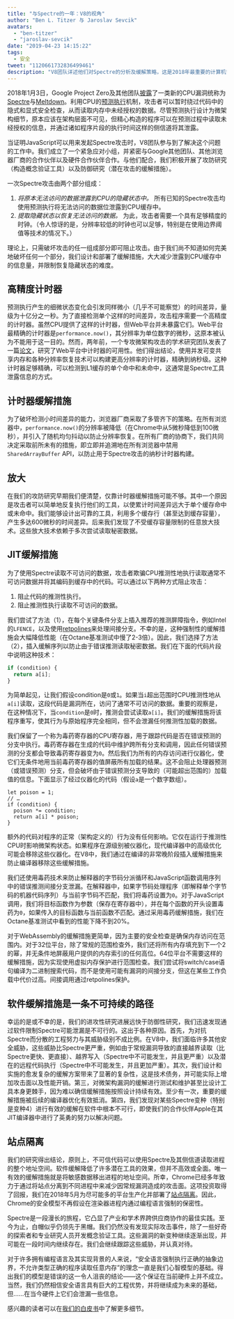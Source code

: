 ```yaml
---
title: "与Spectre的一年：V8的视角"
author: "Ben L. Titzer 与 Jaroslav Sevcik"
avatars: 
  - "ben-titzer"
  - "jaroslav-sevcik"
date: "2019-04-23 14:15:22"
tags: 
  - 安全
tweet: "1120661732836499461"
description: "V8团队详述他们对Spectre的分析及缓解策略，这是2018年最重要的计算机安全问题之一。"
---
```

2018年1月3日，Google Project Zero及其他团队[披露](https://googleprojectzero.blogspot.com/2018/01/reading-privileged-memory-with-side.html)了一类新的CPU漏洞统称为[Spectre](https://spectreattack.com/spectre.pdf)与[Meltdown](https://meltdownattack.com/meltdown.pdf)。利用CPU的[预测执行](https://en.wikipedia.org/wiki/Speculative_execution)机制，攻击者可以暂时绕过代码中的隐式和显式安全检查，从而读取内存中未经授权的数据。尽管预测执行设计为微架构细节，原本应该在架构层面不可见，但精心构造的程序可以在预测过程中读取未经授权的信息，并通过诸如程序片段的执行时间这样的侧信道将其泄露。

<!--truncate-->
当证明JavaScript可以用来发起Spectre攻击时，V8团队参与到了解决这个问题的工作中。我们成立了一个紧急应对小组，并紧密与Google其他团队、其他浏览器厂商的合作伙伴以及硬件合作伙伴合作。与他们配合，我们积极开展了攻防研究（构造概念验证工具）以及防御研究（潜在攻击的缓解措施）。

一次Spectre攻击由两个部分组成：

1. _将原本无法访问的数据泄露到CPU的隐藏状态中。_ 所有已知的Spectre攻击均使用预测执行将无法访问的数据位泄露到CPU缓存中。
2. _提取隐藏状态以恢复无法访问的数据。_ 为此，攻击者需要一个具有足够精度的时钟。（令人惊讶的是，分辨率较低的时钟也可以足够，特别是在使用边界阈值等技术的情况下。）

理论上，只需破坏攻击的任一组成部分即可阻止攻击。由于我们尚不知道如何完美地破坏任何一个部分，我们设计和部署了缓解措施，大大减少泄露到CPU缓存中的信息量，并限制恢复隐藏状态的难度。

## 高精度计时器

预测执行产生的细微状态变化会引发同样微小（几乎不可能察觉）的时间差异，量级为十亿分之一秒。为了直接检测单个这样的时间差异，攻击程序需要一个高精度的计时器。虽然CPU提供了这样的计时器，但Web平台并未暴露它们。Web平台最精确的计时器是`performance.now()`，其分辨率为单位数字的微秒，这原本被认为不能用于这一目的。然而，两年前，一个专攻微架构攻击的学术研究团队发表了一篇[论文](https://gruss.cc/files/fantastictimers.pdf)，研究了Web平台中计时器的可用性。他们得出结论，使用并发可变共享内存和各种分辨率恢复技术可以构建更高分辨率的计时器，精确到纳秒级。这种计时器足够精确，可以检测到L1缓存的单个命中和未命中，这通常是Spectre工具泄露信息的方式。

## 计时器缓解措施

为了破坏检测小时间差异的能力，浏览器厂商采取了多管齐下的策略。在所有浏览器中，`performance.now()`的分辨率被降低（在Chrome中从5微秒降低到100微秒），并引入了随机均匀抖动以防止分辨率恢复。在所有厂商的协商下，我们共同决定采取前所未有的措施，即立即并追溯地在所有浏览器中禁用`SharedArrayBuffer` API，以防止用于Spectre攻击的纳秒计时器构建。

## 放大

在我们的攻防研究早期我们便清楚，仅靠计时器缓解措施可能不够。其中一个原因是攻击者可以简单地反复执行他们的工具，以使累计时间差异远大于单个缓存命中或未命中。我们能够设计出可靠的工具，利用多个缓存行（甚至达到缓存容量），产生多达600微秒的时间差异。后来我们发现了不受缓存容量限制的任意放大技术。这些放大技术依赖于多次尝试读取秘密数据。

## JIT缓解措施

为了使用Spectre读取不可访问的数据，攻击者欺骗CPU推测性地执行读取通常不可访问数据并将其编码到缓存中的代码。可以通过以下两种方式阻止攻击：

1. 阻止代码的推测性执行。
1. 阻止推测性执行读取不可访问的数据。

我们尝试了方法（1），在每个关键条件分支上插入推荐的推测屏障指令，例如Intel的`LFENCE`，以及使用[retpolines](https://support.google.com/faqs/answer/7625886)来处理间接分支。不幸的是，这种强制性的缓解措施会大幅降低性能（在Octane基准测试中慢了2-3倍）。因此，我们选择了方法（2），插入缓解序列以防止由于错误推测读取秘密数据。我们在下面的代码片段中说明这种技术：

```js
if (condition) {
  return a[i];
}
```

为简单起见，让我们假设condition是`0`或`1`。如果当`i`超出范围时CPU推测性地从`a[i]`读取，这段代码是漏洞所在，访问了通常不可访问的数据。重要的观察是，在这种情况下，当`condition`是`0`时，推测会尝试读取`a[i]`。我们的缓解措施将该程序重写，使其行为与原始程序完全相同，但不会泄漏任何推测性加载的数据。

我们保留了一个称为毒药寄存器的CPU寄存器，用于跟踪代码是否在错误预测的分支中执行。毒药寄存器在生成的代码中维护跨所有分支和调用，因此任何错误预测的分支都会导致毒药寄存器变为`0`。然后我们为所有的内存访问进行仪器化，使它们无条件地用当前毒药寄存器的值屏蔽所有加载的结果。这不会阻止处理器预测（或错误预测）分支，但会破坏由于错误预测分支导致的（可能超出范围的）加载值的信息。下面显示了经过仪器化的代码（假设`a`是一个数字数组）。

```js/0,3,4
let poison = 1;
// …
if (condition) {
  poison *= condition;
  return a[i] * poison;
}
```

额外的代码对程序的正常（架构定义的）行为没有任何影响。它仅在运行于推测性CPU时影响微架构状态。如果程序在源级别被仪器化，现代编译器中的高级优化可能会移除这些仪器化。在V8中，我们通过在编译的非常晚阶段插入缓解措施来防止编译器移除这些缓解措施。

我们还使用毒药技术来防止解释器的字节码分派循环和JavaScript函数调用序列中的错误推测间接分支泄漏。在解释器中，如果字节码处理程序（即解释单个字节码的机器代码序列）与当前字节码不匹配，我们将毒药设置为`0`。对于JavaScript调用，我们将目标函数作为参数（保存在寄存器中），并在每个函数的开头设置毒药为`0`，如果传入的目标函数与当前函数不匹配。通过采用毒药缓解措施，我们在Octane基准测试中看到的性能下降不到20%。

对于WebAssembly的缓解措施更简单，因为主要的安全检查是确保内存访问在范围内。对于32位平台，除了常规的范围检查外，我们还将所有内存填充到下一个2的幂，并无条件地屏蔽用户提供的内存索引的任何高位。64位平台不需要这样的缓解措施，因为实现使用虚拟内存保护进行范围检查。我们尝试将switch/case语句编译为二进制搜索代码，而不是使用可能有漏洞的间接分支，但这在某些工作负载中代价过高。间接调用通过retpolines保护。

## 软件缓解措施是一条不可持续的路径

幸运的是或不幸的是，我们的进攻性研究进展远快于防御性研究，我们迅速发现通过软件限制Spectre可能泄漏是不可行的。这出于各种原因。首先，为对抗Spectre而分散的工程努力与其威胁级别不成比例。在V8中，我们面临许多其他安全威胁，这些威胁比Spectre更严重，例如由于常规漏洞导致的直接越界读取（比Spectre更快、更直接）、越界写入（Spectre中不可能发生，并且更严重）以及潜在的远程代码执行（Spectre中不可能发生，并且更加严重）。其次，我们设计和实施的愈发复杂的缓解方案带来了显著的复杂性，这是技术债务，并可能实际上增加攻击面以及性能开销。第三，对微架构漏洞的缓解进行测试和维护甚至比设计工具本身更棘手，因为难以确信缓解措施按照设计持续有效。至少有一次，重要的缓解措施被后续的编译器优化有效抵消。第四，我们发现对某些Spectre变种（特别是变种4）进行有效的缓解在软件中根本不可行，即使我们的合作伙伴Apple在其JIT编译器中进行了英勇的努力以解决问题。

## 站点隔离

我们的研究得出结论，原则上，不可信代码可以使用Spectre及其侧信道读取进程的整个地址空间。软件缓解降低了许多潜在工具的效果，但并不高效或全面。唯一有效的缓解措施就是将敏感数据移出进程的地址空间。所幸，Chrome已经多年致力于通过将站点分离到不同进程中来减少因常规漏洞造成的攻击面。这项投资取得了回报，我们在2018年5月为尽可能多的平台生产化并部署了[站点隔离](https://developers.google.com/web/updates/2018/07/site-isolation)。因此，Chrome的安全模型不再假设在渲染器进程内通过编程语言强制的保密性。

Spectre是一段漫长的旅程，它凸显了产业和学术界跨供应商协作的最佳实践。至今为止，白帽似乎仍领先于黑帽。我们仍然没有发现实际攻击事件，除了一些好奇的探索者和专业研究人员开发概念验证工具。这些漏洞的新变种继续逐渐出现，并可能在一段时间内继续存在。我们会继续跟踪这些威胁，并认真对待。

对于许多拥有编程语言及其实现背景的人来说，“安全语言强制执行正确的抽象边界，不允许类型正确的程序读取任意内存”的理念一直是我们心智模型的基础。得出我们的模型是错误的这一令人沮丧的结论——这个保证在当前硬件上并不成立。当然，我们仍然相信安全语言具有巨大的工程优势，并将继续成为未来的基础，但……在当今硬件上它们会泄漏一些信息。

感兴趣的读者可以在[我们的白皮书](https://arxiv.org/pdf/1902.05178.pdf)中了解更多细节。
